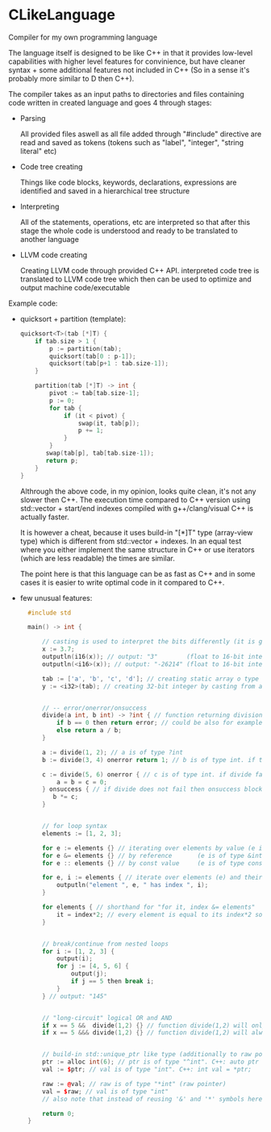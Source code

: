 # CLikeLanguage
Compiler for my own programming language

The language itself is designed to be like C++ in that it provides low-level capabilities with higher level features for convinience, but have cleaner syntax + some additional features not included in C++ (So in a sense it's probably more similar to D then C++).

The compiler takes as an input paths to directories and files containing code written in created language and goes 4 through stages:
- Parsing

  All provided files aswell as all file added through "#include" directive are read and saved as tokens (tokens such as "label", "integer", "string literal" etc)

- Code tree creating

  Things like code blocks, keywords, declarations, expressions are identified and saved in a hierarchical tree structure
    
- Interpreting

  All of the statements, operations, etc are interpreted so that after this stage the whole code is understood and ready to be translated to another language

- LLVM code creating

  Creating LLVM code through provided C++ API. interpreted code tree is translated to LLVM code tree which then can be used to optimize and output machine code/executable
  
Example code:

- quicksort + partition (template):
  ```C++ 
  quicksort<T>(tab [*]T) {
      if tab.size > 1 {
          p := partition(tab);
          quicksort(tab[0 : p-1]);
          quicksort(tab[p+1 : tab.size-1]);
      }

      partition(tab [*]T) -> int {
          pivot := tab[tab.size-1];
          p := 0;
          for tab {
              if (it < pivot) {
                  swap(it, tab[p]);
                  p += 1;
              }
          }
         swap(tab[p], tab[tab.size-1]);
         return p;
      }
  }  
  ```

  Althrough the above code, in my opinion, looks quite clean, it's not any slower then C++.
  The execution time compared to C++ version using std::vector + start/end indexes compiled with g++/clang/visual C++ is actually faster.

  It is however a cheat, because it uses build-in "[*]T" type (array-view type) which is different from std::vector + indexes. In an equal test where you either implement the same structure in C++ or use iterators (which are less readable) the times are similar.
  
  The point here is that this language can be as fast as C++ and in some cases it is easier to write optimal code in it compared to C++.

- few unusual features:
  ```C++ 
    #include std

    main() -> int {

        // casting is used to interpret the bits differently (it is guaranteed to be no-op)
        x := 3.7;
        outputln(i16(x)); // output: "3"        (float to 16-bit integer conversion)
        outputln(<i16>(x)); // output: "-26214" (float to 16-bit integer casting)

        tab := ['a', 'b', 'c', 'd']; // creating static array o type [4]u8 (u8 = 8 bit unsiged)
        y := <i32>(tab); // creating 32-bit integer by casting from array (if little-endian then high byte is 'd' and low byte is 'a')


        // -- error/onerror/onsuccess
        divide(a int, b int) -> ?int { // function returning division result or error (?int is simlar to C++ std::optional<int>)
            if b == 0 then return error; // could be also for example error(-2) to specify error code
            else return a / b;
        }

        a := divide(1, 2); // a is of type ?int
        b := divide(3, 4) onerror return 1; // b is of type int. if the divide fails then "return 1" is executed

        c := divide(5, 6) onerror { // c is of type int. if divide fails then onerror block is executed
            a = b = c = 0;
        } onsuccess { // if divide does not fail then onsuccess block is executed.
           b *= c; 
        }


        // for loop syntax
        elements := [1, 2, 3];

        for e := elements {} // iterating over elements by value (e is of type int)
        for e &= elements {} // by reference       (e is of type &int)
        for e :: elements {} // by const value     (e is of type const int)

        for e, i := elements { // iterate over elements (e) and their indexes (i) 
            outputln("element ", e, " has index ", i);
        }

        for elements { // shorthand for "for it, index &= elements"
            it = index*2; // every element is equal to its index*2 so elements = [0, 2, 4] 
        }


        // break/continue from nested loops
        for i := [1, 2, 3] {
            output(i);
            for j := [4, 5, 6] {
                output(j);
                if j == 5 then break i;
            }
        } // output: "145"


        // "long-circuit" logical OR and AND
        if x == 5 &&  divide(1,2) {} // function divide(1,2) will only be executed if x == 5
        if x == 5 &&& divide(1,2) {} // function divide(1,2) will always be executed


        // build-in std::unique_ptr like type (additionally to raw pointers):
        ptr := alloc int(6); // ptr is of type "^int". C++: auto ptr = std::make_unique<int>(6);
        val := $ptr; // val is of type "int". C++: int val = *ptr;

        raw := @val; // raw is of type "*int" (raw pointer)
        val = $raw; // val is of type "int"
        // also note that instead of reusing '&' and '*' symbols here you use '@' to get address and '$' to get value from address

        return 0;
    }
  ```
